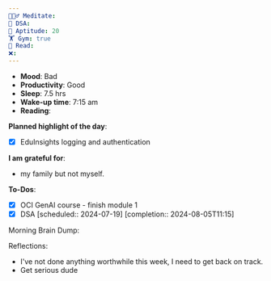 ```yaml
---
🧘🏻‍♂️ Meditate: 
🤖 DSA: 
🧠 Aptitude: 20
🏋 Gym: true
📖 Read: 
❌:
---
```

- **Mood**: Bad
- **Productivity**: Good
- **Sleep**: 7.5 hrs
- **Wake-up time**: 7:15 am
- **Reading**: 


**Planned highlight of the day**:
- [x] EduInsights logging and authentication

**I am grateful for**:
- my family but not myself.

**To-Dos**:
- [x] OCI GenAI course - finish module 1
- [x] DSA   [scheduled:: 2024-07-19]  [completion:: 2024-08-05T11:15]

Morning Brain Dump:

Reflections:
- I've not done anything worthwhile this week, I need to get back on track.
- Get serious dude
